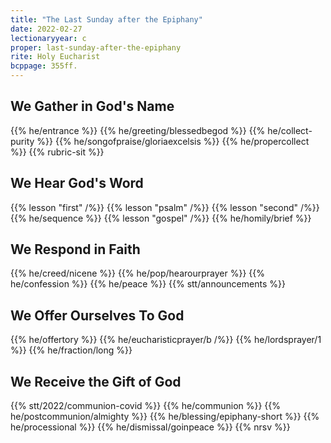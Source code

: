 ```yaml
---
title: "The Last Sunday after the Epiphany"
date: 2022-02-27
lectionaryyear: c
proper: last-sunday-after-the-epiphany
rite: Holy Eucharist
bcppage: 355ff.
---
```


## We Gather in God's Name
{{% he/entrance %}}
{{% he/greeting/blessedbegod %}}
{{% he/collect-purity %}}
{{% he/songofpraise/gloriaexcelsis %}}
{{% he/propercollect %}}
{{% rubric-sit %}}

## We Hear God's Word
{{% lesson "first" /%}}
{{% lesson "psalm" /%}}
{{% lesson "second" /%}}
{{% he/sequence %}}
{{% lesson "gospel" /%}}
{{% he/homily/brief %}}

## We Respond in Faith
{{% he/creed/nicene %}}
{{% he/pop/hearourprayer %}}
{{% he/confession %}}
{{% he/peace %}}
{{% stt/announcements %}}

## We Offer Ourselves To God
{{% he/offertory %}}
{{% he/eucharisticprayer/b /%}}
{{% he/lordsprayer/1 %}}
{{% he/fraction/long %}}

## We Receive the Gift of God
{{% stt/2022/communion-covid %}}
{{% he/communion %}}
{{% he/postcommunion/almighty %}}
{{% he/blessing/epiphany-short %}}
{{% he/processional %}}
{{% he/dismissal/goinpeace %}}
{{% nrsv %}}

